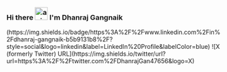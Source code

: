 <h3>
     Hi there    
     <img src="https://discordemoji.com/assets/emoji/wavegif_1860.gif"
          alt="animated waving hand emoji"
          width="30"
          height="30"
           />
     I'm Dhanraj Gangnaik
</h3>
(https://img.shields.io/badge/https%3A%2F%2Fwww.linkedin.com%2Fin%2Fdhanraj-gangnaik-b5b9131b8%2F?style=social&logo=linkedin&label=LinkedIn%20Profile&labelColor=blue)
![X (formerly Twitter) URL](https://img.shields.io/twitter/url?url=https%3A%2F%2Ftwitter.com%2FDhanrajGan47656&logo=X)



<!--
**DhanrajGangnaik/DhanrajGangnaik** is a ✨ _special_ ✨ repository because its `README.md` (this file) appears on your GitHub profile.

Here are some ideas to get you started:

- 🔭 I’m currently working on ...
- 🌱 I’m currently learning ...
- 👯 I’m looking to collaborate on ...
- 🤔 I’m looking for help with ...
- 💬 Ask me about ...
- 📫 How to reach me: ...
- 😄 Pronouns: ...
- ⚡ Fun fact: ...
-->
